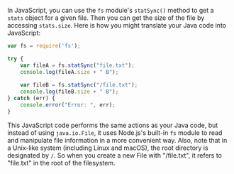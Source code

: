  In JavaScript, you can use the `fs` module's `statSync()` method to get a `stats` object for a given file. Then you can get the size of the file by accessing `stats.size`. Here is how you might translate your Java code into JavaScript:

```javascript
var fs = require('fs');

try {
    var fileA = fs.statSync("file.txt");
    console.log(fileA.size + " B");
    
    var fileB = fs.statSync("/file.txt");
    console.log(fileB.size + " B");
} catch (err) {
    console.error("Error: ", err);
}
```

This JavaScript code performs the same actions as your Java code, but instead of using `java.io.File`, it uses Node.js's built-in `fs` module to read and manipulate file information in a more convenient way. Also, note that in a Unix-like system (including Linux and macOS), the root directory is designated by `/`. So when you create a new File with "/file.txt", it refers to "file.txt" in the root of the filesystem.
